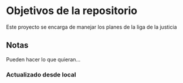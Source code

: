 # Objetivos de la repositorio

Este proyecto se encarga de manejar los planes de la liga de la justicia


## Notas
Pueden hacer lo que quieran...


### Actualizado desde local
